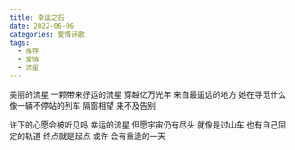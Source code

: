 ```yaml
---
title: 幸运之石
date: 2022-06-06
categories: 爱情诗歌
tags:
  - 推荐
  - 爱情
  - 流星
---
```


美丽的流星
一颗带来好运的流星<!--more-->
穿越亿万光年
来自最遥远的地方
她在寻觅什么
像一辆不停站的列车
隔窗相望
来不及告别

许下的心愿会被听见吗
幸运的流星
但愿宇宙仍有尽头
就像是过山车
也有自己固定的轨道
终点就是起点
或许
会有重逢的一天
